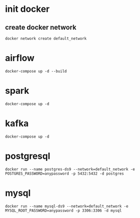 # init docker
## create docker network
``
docker network create default_network
``

# airflow
``
docker-compose up -d --build
``

# spark
``
docker-compose up -d
``

# kafka
``
docker-compose up -d
``

# postgresql
``
docker run --name postgres-ds9 --network=default_network -e POSTGRES_PASSWORD=anypassword -p 5432:5432 -d postgres
``

# mysql
``
docker run --name mysql-ds9 --network=default_network -e MYSQL_ROOT_PASSWORD=anypassword -p 3306:3306 -d mysql
``